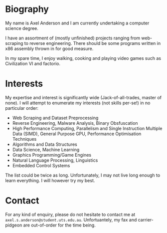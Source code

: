 # Biography
My name is Axel Anderson and I am currently undertaking a computer science degree.

I have an assortment of (mostly unfinished) projects ranging from web-scraping to reverse engineering. There should be some programs written in x86 assembly thrown in for good measure.

In my spare time, I enjoy walking, cooking and playing video games such as Civilization VI and factorio. 

# Interests

My expertise and interest is significantly wide (Jack-of-all-trades, master of none). I will attempt to enumerate my interests (not skills per-se!) in no particular order:

- Web Scraping and Dataset Preprocessing
- Reverse Engineering, Malware Analysis, Binary Obsfuscation
- High Performance Computing, Parallelism and Single Instruction Multiple Data (SIMD), General Purpose GPU, Performance Optimisation Techniques
- Algorithms and Data Structures
- Data Science, Machine Learning
- Graphics Programming/Game Engines
- Natural Language Processing, Linguistics
- Embedded Control Systems

The list could be twice as long. Unfortunately, I may not live long enough to learn everything. I will however try my best.

# Contact

For any kind of enquiry, please do not hesitate to contact me at `axel.s.anderson@student.uts.edu.au`. Unfortuantely, my fax and carrier-pidgeon are out-of-order for the time being.
